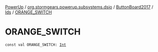[PowerUp](../../../index.md) / [org.stormgears.powerup.subsystems.dsio](../../index.md) / [ButtonBoard2017](../index.md) / [Ids](index.md) / [ORANGE_SWITCH](./-o-r-a-n-g-e_-s-w-i-t-c-h.md)

# ORANGE_SWITCH

`const val ORANGE_SWITCH: `[`Int`](https://kotlinlang.org/api/latest/jvm/stdlib/kotlin/-int/index.html)